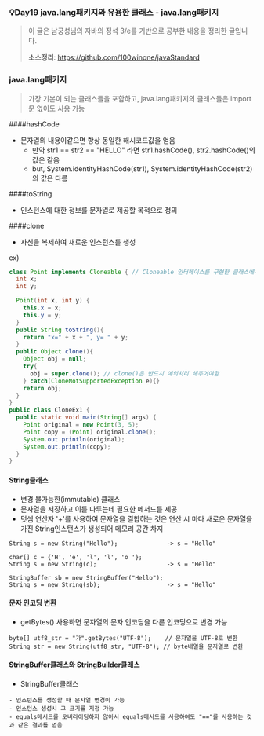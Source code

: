### 💡Day19 java.lang패키지와 유용한 클래스 - java.lang패키지
> 이 글은 남궁성님의 자바의 정석 3/e를 기반으로 공부한 내용을 정리한 글입니다.
>
> **소스정리**: https://github.com/100winone/javaStandard

### java.lang패키지
> 가장 기본이 되는 클래스들을 포함하고, java.lang패키지의 클래스들은 import문 없이도 사용 가능

####hashCode
- 문자열의 내용이같으면 항상 동일한 해시코드값을 얻음 
  - 만약 str1 == str2 == "HELLO" 라면  str1.hashCode(), str2.hashCode()의 값은 같음
  - but, System.identityHashCode(str1), System.identityHashCode(str2)의 값은 다름

####toString
- 인스턴스에 대한 정보를 문자열로 제공할 목적으로 정의

####clone
- 자신을 복제하여 새로운 인스턴스를 생성

ex)
```java
class Point implements Cloneable { // Cloneable 인터페이스를 구현한 클래스에서만 clone() 호출 가능
  int x;
  int y;

  Point(int x, int y) {
    this.x = x;
    this.y = y;
  }
  public String toString(){
    return "x=" + x + ", y= " + y;
  }
  public Object clone(){
    Object obj = null;
    try{
      obj = super.clone(); // clone()은 반드시 예외처리 해주어야함
    } catch(CloneNotSupportedException e){}
    return obj;
  }
}
public class CloneEx1 {
  public static void main(String[] args) {
    Point original = new Point(3, 5);
    Point copy = (Point) original.clone();
    System.out.println(original);
    System.out.println(copy);
  }
}
```

#### String클래스

- 변경 불가능한(immutable) 클래스
- 문자열을 저장하고 이를 다루는데 필요한 메서드를 제공
- 덧셈 연산자 '+'를 사용하여 문자열을 결합하는 것은 연산 시 마다 새로운 문자열을 가진 String인스턴스가 생성되어 메모리 공간 차지


```
String s = new String("Hello");              -> s = "Hello"

char[] c = {'H', 'e', 'l', 'l', 'o '};
String s = new String(c);                    -> s = "Hello"

StringBuffer sb = new StringBuffer("Hello");
String s = new String(sb);                   -> s = "Hello"

```

#### 문자 인코딩 변환
- getBytes() 사용하면 문자열의 문자 인코딩을 다른 인코딩으로 변경 가능
```
byte[] utf8_str = "가".getBytes("UTF-8");    // 문자열을 UTF-8로 변환
String str = new String(utf8_str, "UTF-8"); // byte배열을 문자열로 변환
```

#### StringBuffer클래스와 StringBuilder클래스

- StringBuffer클래스
```
- 인스턴스를 생성할 때 문자열 변경이 가능
- 인스턴스 생성시 그 크기를 지정 가능
- equals메서드를 오버라이딩하지 않아서 equals메서드를 사용하여도 "=="를 사용하는 것과 같은 결과를 얻음
```

